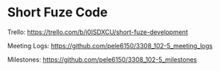 # Short Fuze Code

Trello: https://trello.com/b/j0ISDXCU/short-fuze-development

Meeting Logs: https://github.com/pele6150/3308_102-5_meeting_logs

Milestones: https://github.com/pele6150/3308_102-5_milestones

